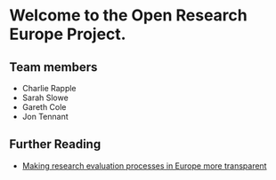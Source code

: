 # Welcome to the Open Research Europe Project.


## Team members
- Charlie Rapple
- Sarah Slowe
- Gareth Cole
- Jon Tennant

## Further Reading

- [Making research evaluation processes in Europe more transparent](http://blogs.lse.ac.uk/impactofsocialsciences/2018/07/03/making-research-evaluation-processes-in-europe-more-transparent/)
